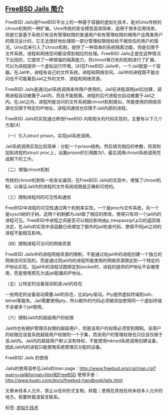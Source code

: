 ## [FreeBSD Jails 简介](https://www.cnblogs.com/lisperl/archive/2012/05/07/2487039.html)

FreeBSD Jails是FreeBSD平台上的一种基于容器的虚拟化技术，是对Unix传统的chroot机制的一种扩展。Unix传统的安全模型高效简单，适用于很多应用场景。但是它是基于系统只有没有管理权限的普通用户和有管理权限的根用户这两类用户的情况设计的，它无法很好地处理把一部分管理权限授权给不被信任的用户的情况。Unix后来引入了chroot机制，提供了一种简单的系统隔离功能，但是仅限于文件系统，进程和网络空间都没得到相应的处理。FreeBSD Jails正是在这种情况下出现的，它提供了一种很强的隔离能力，将chroot等已有的机制进行了扩展，可以为进程提供一个虚拟运行环境。[4]在FreeBSD Jails中，一个Jail就是一个容器。在Jail中，进程有自己的文件系统，进程和网络空间。Jail中的进程既不能访问也不可能看到Jail之外的文件、进程和网络资源。

FreeBSD Jails是通过jail系统调用来供用户使用的。Jail在进程调用jail后创建，调用进程自动被置于Jail内，而且不能脱离。进程的后代进程也自动被置于Jail之内。在Jail之内，进程所能访问的文件系统跟chroot机制类似，所能使用的网络资源也仅限于特定的IP地址，进程间通信也仅限于Jail内部的进程。

FreeBSD Jails的实现通过修改FreeBSD 内核相关的代码实现的。主要有以下几个方面[4]

（一）引入struct prison，实现jail系统调用。

Jail系统调用实现比较简单：分配一个prison结构，然后填充相应的参数，将其附加到进程的struct proc上，设置prison的引用数为1，最后调用chroot系统调用完成剩下的工作。

（二）增强chroot机制

传统的chroot机制有一些安全漏洞，在FreeBSD Jails的实现中，增强了chroot机制，以保证Jail内的进程的文件系统视图是正确和可控的。

（三）限制进程间的可见性和通信

FreeBSD中进程的可见性通过两个机制来实现，一个是procfs文件系统，另一个是sysctl树的子树。这两个机制都为Jail做了相应的修改，使得只有同一个jail内的进程可见。FreeBSD中进程之间是否可以相应影响由p_trespass(p1,p2)的返回值决定，在Jails的实现中该函数已经增加了额外的jail检查代码，使得不同jail之间的进程不能相互影响。

（四）限制进程可访问的网络资源

FreeBSD Jails中的进程网络资源的限制，不是通过给jail中的进程创建一个独立的网络空间实现的，而是通过将jail内的进程所能使用的网络资源限定到一个特定的IP地址实现。当jail中的进程试图绑定到socket时，进程的提供的IP地址不会被使用，而是使用预先为该jail配置的IP地址。

（五）让特定的设备驱动知道Jail的存在

一些特定的设备驱动需要Jail的存在，比如pty驱动。Pty提供虚拟终端到ssh、telnet等服务。Jail需要使用pty，所以额外的代码必须被添加使得同一个虚拟终端不会被多个jail使用。

（六）限制Jail内的超级用户的权限

  Jail内也有拥护管理员权限的超级用户，但是该用户的权限必须受到限制。该用户的权限应该是系统超级用户权限的一个子集，而该用户的管理权限也只应该仅限于该Jail内。Jail内的超级用户默认没有特权，不能使用mknod系统调用创建设备，因此Jail内的进程只能使用系统管理员分配的设备。

FreeBSD Jails 的使用

  Jails的使用请参见Jails的man page：http://www.freebsd.org/cgi/man.cgi?query=jail&format=html和FreeBSD 使用手册：http://www.kuqin.com/docs/freebsd-handbook/jails.html

文章未经本人允许，禁止以任何形式复制，转载；使用在其他任何未经本人允许的地方。若要转载请留言联系。

标签: [虚拟化技术](https://www.cnblogs.com/lisperl/tag/虚拟化技术/)